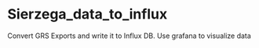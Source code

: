 # Sierzega_data_to_influx
Convert GRS Exports and write it to Influx DB. Use grafana to visualize data
